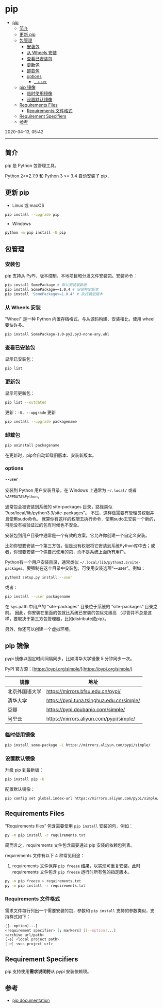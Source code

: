 # pip

- [pip](#pip)
  - [简介](#简介)
  - [更新 pip](#更新-pip)
  - [包管理](#包管理)
    - [安装包](#安装包)
    - [从 Wheels 安装](#从-wheels-安装)
    - [查看已安装包](#查看已安装包)
    - [更新包](#更新包)
    - [卸载包](#卸载包)
    - [options](#options)
      - [`--user`](#--user)
  - [pip 镜像](#pip-镜像)
    - [临时使用镜像](#临时使用镜像)
    - [设置默认镜像](#设置默认镜像)
  - [Requirements Files](#requirements-files)
    - [Requirements 文件格式](#requirements-文件格式)
  - [Requirement Specifiers](#requirement-specifiers)
  - [参考](#参考)

2020-04-13, 05:42
****

## 简介

pip 是 Python 包管理工具。

Python 2>=2.7.9 和 Python 3 >= 3.4 自动安装了 pip，

## 更新 pip

- Linux 或 macOS

```bash
pip install --upgrade pip
```

- Windows

```bash
python -m pip install -U pip
```

## 包管理

### 安装包

pip 支持从 PyPI、版本控制、本地项目和分发文件安装包。安装命令：

```bash
pip install SomePackage # 默认安装最新版
pip install SomePackage==1.0.4 # 安装特定版本
pip install 'SomePackage>=1.0.4' # 执行最低版本
```

### 从 Wheels 安装

"Wheel" 是一种 Python 内置存档格式，与从源码构建、安装相比，使用 wheel 要快许多。

```bash
pip install SomePackage-1.0-py2.py3-none-any.whl
```

### 查看已安装包

显示已安装包：

```bash
pip list
```

### 更新包

显示可更新包：

```bash
pip list --outdated
```

更新：`-U, --upgrade` 更新

```bash
pip install --upgrade packagename
```

### 卸载包

```bash
pip uninstall packagename
```

在更新时，pip会自动卸载旧版本、安装新版本。

### options

#### `--user`

安装到 Python 用户安装目录。在 Windows 上通常为 `~/.local/` 或者 `%APPDATA%Python`。

通常包会被安装到系统的 site-packages 目录，路径类似 “/usr/local/lib/python3.3/site-packages”。 不过，这样做需要有管理员权限并且使用sudo命令。 就算你有这样的权限去执行命令，使用sudo去安装一个新的，可能没有被验证过的包有时候也不安全。

安装包到用户目录中通常是一个有效的方案，它允许你创建一个自定义安装。

比如你想要安装一个第三方包，但是没有权限将它安装到系统Python库中去；或者，你想要安装一个供自己使用的包，而不是系统上面所有用户。

Python有一个用户安装目录，通常类似 `~/.local/lib/python3.3/site-packages`。要强制在这个目录中安装包，可使用安装选项“-–user”。例如：

```bash
python3 setup.py install --user
```

或者：

```bash
pip install --user packagename
```

在 sys.path 中用户的 “site-packages” 目录位于系统的 “site-packages” 目录之前。 因此，你安装在里面的包就比系统已安装的包优先级高 （尽管并不总是这样，要取决于第三方包管理器，比如distribute或pip）。

另外，你还可以创建一个虚拟环境。

## pip 镜像

pypi 镜像以固定时间间隔同步，比如清华大学镜像 5 分钟同步一次。

PyPI 官方源：[https://pypi.org/simple/](https://pypi.org/simple/)

|镜像|地址|
|---|---|
|北京外国语大学|https://mirrors.bfsu.edu.cn/pypi/|
|清华大学|https://pypi.tuna.tsinghua.edu.cn/simple/|
|豆瓣|https://pypi.doubanio.com/simple/|
|阿里云|https://mirrors.aliyun.com/pypi/simple/|

### 临时使用镜像

```bash
pip install some-package -i https://mirrors.aliyun.com/pypi/simple/
```

### 设置默认镜像

升级 pip 到最新版：

```bash
pip install pip -U
```

配置默认镜像：

```bash
pip config set global.index-url https://mirrors.aliyun.com/pypi/simple/
```

## Requirements Files

"Requirements files" 包含需要使用 `pip install` 安装的包，例如：

```bash
py -m pip install -r requirements.txt
```

简而言之，requirements 文件包含需要通过 pip 安装的依赖包列表。

requirements 文件有以下 4 种常见用途：

1. requirements 文件保存 `pip freeze` 结果，以实现可重复安装。此时 requirements 文件包含 `pip freeze` 运行时所有包的指定版本。

```bash
py -m pip freeze > requirements.txt
py -m pip install -r requirements.txt
```

### Requirements 文件格式

需求文件每行列出一个需要安装的包，参数和 `pip install` 支持的参数类似，支持样式如下：

```bash
[[--option]...]
<requirement specifier> [; markers] [[--option]...]
<archive url/path>
[-e] <local project path>
[-e] <vcs project url>
```

## Requirement Specifiers

pip 支持使用**需求说明符**从 pypi 安装依赖项。

## 参考

- [pip documentation](https://pip.pypa.io/en/stable/user_guide/)
